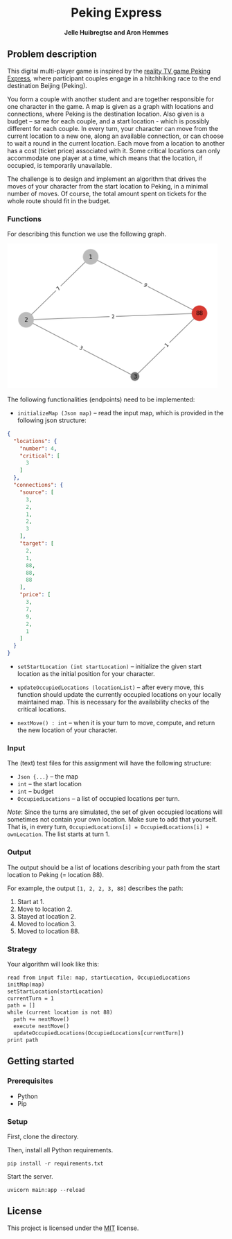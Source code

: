 <p align="center">
  <h1 align="center">Peking Express</h1>
  <h4 align="center">
  <strong>Jelle Huibregtse and Aron Hemmes</strong>
  </h4>
</p>

## Problem description

This digital multi-player game is inspired by
the [reality TV game Peking Express](https://en.wikipedia.org/wiki/Peking_Express), where participant couples engage in
a hitchhiking race to the end destination Beijing (Peking).

You form a couple with another student and are together responsible for one character in the game. A map is given as a
graph with locations and connections, where Peking is the destination location. Also given is a budget – same for each
couple, and a start location - which is possibly different for each couple. In every turn, your character can move from
the current location to a new one, along an available connection, or can choose to wait a round in the current location.
Each move from a location to another has a cost (ticket price) associated with it. Some critical locations can only
accommodate one player at a time, which means that the location, if occupied, is temporarily unavailable.

The challenge is to design and implement an algorithm that drives the moves of your character from the start location to
Peking, in a minimal number of moves. Of course, the total amount spent on tickets for the whole route should fit in the
budget.

### Functions

For describing this function we use the following graph.

![test1.png](./tests/test_files/test1.png)

The following functionalities (endpoints) need to be implemented:

- `initializeMap (Json map)` – read the input map, which is provided in the following json structure:

```json
{
  "locations": {
    "number": 4,
    "critical": [
      3
    ]
  },
  "connections": {
    "source": [
      3,
      2,
      1,
      2,
      3
    ],
    "target": [
      2,
      1,
      88,
      88,
      88
    ],
    "price": [
      3,
      7,
      9,
      2,
      1
    ]
  }
}
```

- `setStartLocation (int startLocation)` – initialize the given start location as the initial position for your
  character.

- `updateOccupiedLocations (locationList)` – after every move, this function should update the currently occupied
  locations on your locally maintained map. This is necessary for the availability checks of the critical locations.

- `nextMove() : int` – when it is your turn to move, compute, and return the new location of your character.

### Input

The (text) test files for this assignment will have the following structure:

- `Json {...}` – the map
- `int` – the start location
- `int` – budget
- `OccupiedLocations` – a list of occupied locations per turn.

*Note*: Since the turns are simulated, the set of given occupied locations will sometimes not contain your own location.
Make sure to add that yourself. That is, in every turn, `OccupiedLocations[i] = OccupiedLocations[i] + ownLocation`. The
list starts at turn 1.

### Output

The output should be a list of locations describing your path from the start location to Peking (= location 88).

For example, the output `[1, 2, 2, 3, 88]` describes the path:

1. Start at 1.
2. Move to location 2.
3. Stayed at location 2.
4. Moved to location 3.
5. Moved to location 88.

### Strategy

Your algorithm will look like this:

```
read from input file: map, startLocation, OccupiedLocations
initMap(map)
setStartLocation(startLocation)
currentTurn = 1
path = []
while (current location is not 88)
  path += nextMove()
  execute nextMove()
  updateOccupiedLocations(OccupiedLocations[currentTurn])
print path
```

## Getting started

### Prerequisites

- Python
- Pip

### Setup

First, clone the directory.

Then, install all Python requirements.

```
pip install -r requirements.txt 
```

Start the server.

```
uvicorn main:app --reload
```

## License

This project is licensed under the [MIT](https://opensource.org/licenses/MIT) license.